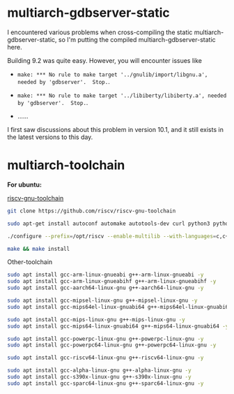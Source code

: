 # multiarch-gdbserver-static

I encountered various problems when cross-compiling the static multiarch-gdbserver-static, so I'm putting the compiled multiarch-gdbserver-static here.

Building 9.2 was quite easy. However, you will encounter issues like 
- `make: *** No rule to make target '../gnulib/import/libgnu.a', needed by 'gdbserver'.  Stop.`.

- `make: *** No rule to make target '../libiberty/libiberty.a', needed by 'gdbserver'.  Stop.`.
- ......

I first saw discussions about this problem in version 10.1, and it still exists in the latest versions to this day.
# multiarch-toolchain
**For ubuntu:**

[riscv-gnu-toolchain](https://github.com/riscv-collab/riscv-gnu-toolchain)
```sh
git clone https://github.com/riscv/riscv-gnu-toolchain

sudo apt-get install autoconf automake autotools-dev curl python3 python3-pip python3-tomli libmpc-dev libmpfr-dev libgmp-dev gawk build-essential bison flex texinfo gperf libtool patchutils bc zlib1g-dev libexpat-dev ninja-build git cmake libglib2.0-dev libslirp-dev

./configure --prefix=/opt/riscv --enable-multilib --with-languages=c,c++

make && make install

```
Other-toolchain
```sh
sudo apt install gcc-arm-linux-gnueabi g++-arm-linux-gnueabi -y
sudo apt install gcc-arm-linux-gnueabihf g++-arm-linux-gnueabihf -y
sudo apt install gcc-aarch64-linux-gnu g++-aarch64-linux-gnu -y

sudo apt install gcc-mipsel-linux-gnu g++-mipsel-linux-gnu -y
sudo apt install gcc-mips64el-linux-gnuabi64 g++-mips64el-linux-gnuabi64 -y

sudo apt install gcc-mips-linux-gnu g++-mips-linux-gnu -y
sudo apt install gcc-mips64-linux-gnuabi64 g++-mips64-linux-gnuabi64 -y

sudo apt install gcc-powerpc-linux-gnu g++-powerpc-linux-gnu -y
sudo apt install gcc-powerpc64-linux-gnu g++-powerpc64-linux-gnu -y

sudo apt install gcc-riscv64-linux-gnu g++-riscv64-linux-gnu -y

sudo apt install gcc-alpha-linux-gnu g++-alpha-linux-gnu -y
sudo apt install gcc-s390x-linux-gnu g++-s390x-linux-gnu -y
sudo apt install gcc-sparc64-linux-gnu g++-sparc64-linux-gnu -y
```
